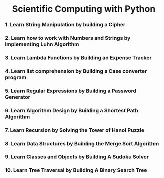 <h1 align="center">Scientific Computing with Python</h1>

<h3>1. Learn String Manipulation by building a Cipher</h3>
<h3>2. Learn how to work with Numbers and Strings by Implementing Luhn Algorithm</h3>
<h3>3. Learn Lambda Functions by Building an Expense Tracker</h3>
<h3>4. Learn list comprehension by Building a Case converter program</h3>
<h3>5. Learn Regular Expressions by Building a Password Generator</h3>
<h3>6. Learn Algorithm Design by Building a Shortest Path Algorithm</h3>
<h3>7. Learn Recursion by Solving the Tower of Hanoi Puzzle</h3>
<h3>8. Learn Data Structures by Building the Merge Sort Algorithm</h3>
<h3>9. Learn Classes and Objects by Building A Sudoku Solver</h3>
<h3>10. Learn Tree Traversal by Building A Binary Search Tree</h3>
